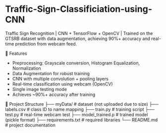 # Traffic-Sign-Classificiation-using-CNN
 Traffic Sign Recognition | CNN + TensorFlow + OpenCV | Trained on the GTSRB dataset with data augmentation, achieving 90%+ accuracy and real-time prediction from webcam feed.

📌 Features
- Preprocessing: Grayscale conversion, Histogram Equalization, Normalization  
- Data Augmentation for robust training  
- CNN with multiple convolution + pooling layers  
- Real-time classification using webcam (OpenCV)  
- Single image testing mode  
- Achieves ~90%+ accuracy after training

 📂 Project Structure
├── myData/ # dataset (not uploaded due to size)
├── labels.csv # class ID to name mapping
├── train.py # training script
├── test.py # real-time webcam test
├── model_trained.p # trained model (pickle format)
├── requirements.txt # required libraries
└── README.md # project documentation
